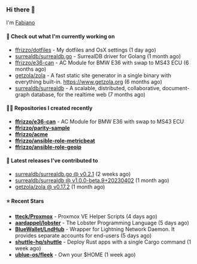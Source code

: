 ### Hi there 👋

I'm [Fabiano](https://ffrizzo.com)

#### 👷 Check out what I'm currently working on


- [ffrizzo/dotfiles](https://github.com/ffrizzo/dotfiles) - My dotfiles and OsX settings (1 day ago)
- [surrealdb/surrealdb.go](https://github.com/surrealdb/surrealdb.go) - SurrealDB driver for Golang (1 month ago)
- [ffrizzo/e36-can](https://github.com/ffrizzo/e36-can) - AC Module for BMW E36 with swap to MS43 ECU (6 months ago)
- [getzola/zola](https://github.com/getzola/zola) - A fast static site generator in a single binary with everything built-in. https://www.getzola.org (6 months ago)
- [surrealdb/surrealdb](https://github.com/surrealdb/surrealdb) - A scalable, distributed, collaborative, document-graph database, for the realtime web (7 months ago)

#### 👨‍💻 Repositories I created recently
- **[ffrizzo/e36-can](https://github.com/ffrizzo/e36-can)** - AC Module for BMW E36 with swap to MS43 ECU
- **[ffrizzo/parity-sample](https://github.com/ffrizzo/parity-sample)**
- **[ffrizzo/acme](https://github.com/ffrizzo/acme)**
- **[ffrizzo/ansible-role-metricbeat](https://github.com/ffrizzo/ansible-role-metricbeat)**
- **[ffrizzo/ansible-role-geoip](https://github.com/ffrizzo/ansible-role-geoip)**

#### 🚀 Latest releases I've contributed to


- [surrealdb/surrealdb.go @ v0.2.1](https://github.com/surrealdb/surrealdb.go/releases/tag/v0.2.1) (2 weeks ago)
- [surrealdb/surrealdb @ v1.0.0-beta.9&#43;20230402](https://github.com/surrealdb/surrealdb/releases/tag/v1.0.0-beta.9%2B20230402) (1 month ago)
- [getzola/zola @ v0.17.2](https://github.com/getzola/zola/releases/tag/v0.17.2) (1 month ago)

#### ⭐ Recent Stars


- **[tteck/Proxmox](https://github.com/tteck/Proxmox)** - Proxmox VE Helper Scripts (4 days ago)
- **[aardappel/lobster](https://github.com/aardappel/lobster)** - The Lobster Programming Language (5 days ago)
- **[BlueWallet/LndHub](https://github.com/BlueWallet/LndHub)** - Wrapper for Lightning Network Daemon. It provides separate accounts for end-users (5 days ago)
- **[shuttle-hq/shuttle](https://github.com/shuttle-hq/shuttle)** - Deploy Rust apps with a single Cargo command (1 week ago)
- **[ublue-os/fleek](https://github.com/ublue-os/fleek)** - Own your $HOME (1 week ago)
